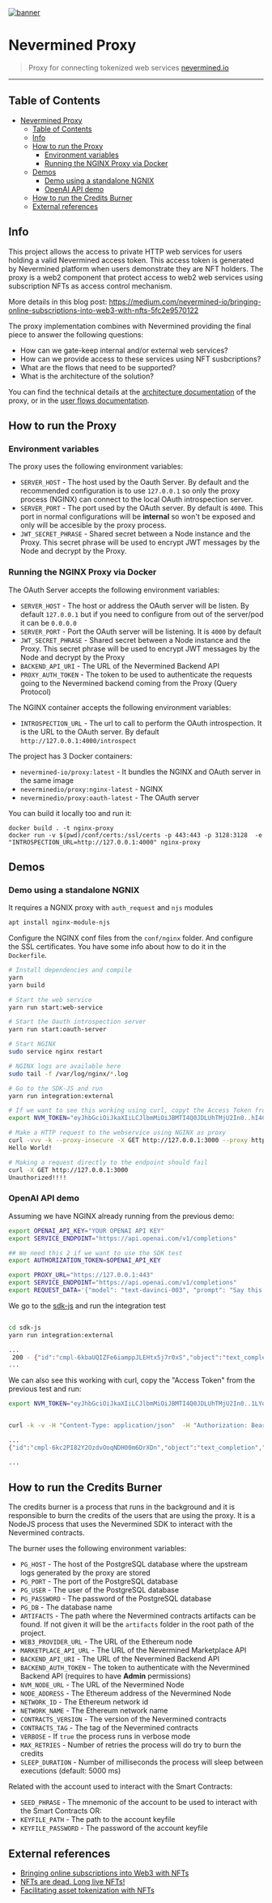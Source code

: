 [![banner](https://raw.githubusercontent.com/nevermined-io/assets/main/images/logo/banner_logo.png)](https://nevermined.io)

# Nevermined Proxy

> Proxy for connecting tokenized web services
> [nevermined.io](https://nevermined.io)

---

## Table of Contents

- [Nevermined Proxy](#nevermined-proxy)
  - [Table of Contents](#table-of-contents)
  - [Info](#info)
  - [How to run the Proxy](#how-to-run-the-proxy)
    - [Environment variables](#environment-variables)
    - [Running the NGINX Proxy via Docker](#running-the-nginx-proxy-via-docker)
  - [Demos](#demos)
    - [Demo using a standalone NGNIX](#demo-using-a-standalone-ngnix)
    - [OpenAI API demo](#openai-api-demo)
  - [How to run the Credits Burner](#how-to-run-the-credits-burner)
  - [External references](#external-references)

## Info

This project allows the access to private HTTP web services for users holding a valid Nevermined access token. This access token is
generated by Nevermined platform when users demonstrate they are NFT holders. The proxy is a web2 component that protect access
to web2 web services using subscription NFTs as access control mechanism.

More details in this blog post:
https://medium.com/nevermined-io/bringing-online-subscriptions-into-web3-with-nfts-5fc2e9570122

The proxy implementation combines with Nevermined providing the final piece to answer the following questions:

- How can we gate-keep internal and/or external web services?
- How can we provide access to these services using NFT susbcriptions?
- What are the flows that need to be supported?
- What is the architecture of the solution?

You can find the technical details at the [architecture documentation](docs/index.mdx) of the proxy, or in the [user flows documentation](docs/user-flows.md).

## How to run the Proxy

### Environment variables

The proxy uses the following environment variables:

- `SERVER_HOST` - The host used by the Oauth Server. By default and the recommended configuration is to use `127.0.0.1` so only the proxy process (NGINX) can connect to the local OAuth introspection server.
- `SERVER_PORT` - The port used by the OAuth server. By default is `4000`. This port in normal configurations will be **internal** so won't be exposed and only will be accesible by the proxy process.
- `JWT_SECRET_PHRASE` - Shared secret between a Node instance and the Proxy. This secret phrase will be used to encrypt JWT messages by the Node and decrypt by the Proxy.

### Running the NGINX Proxy via Docker

The OAuth Server accepts the following environment variables:

- `SERVER_HOST` - The host or address the OAuth server will be listen. By default `127.0.0.1` but if you need to configure from out of the server/pod it can be `0.0.0.0`
- `SERVER_PORT` - Port the OAuth server will be listening. It is `4000` by default
- `JWT_SECRET_PHRASE` - Shared secret between a Node instance and the Proxy. This secret phrase will be used to encrypt JWT messages by the Node and decrypt by the Proxy
- `BACKEND_API_URI` - The URL of the Nevermined Backend API
- `PROXY_AUTH_TOKEN` - The token to be used to authenticate the requests going to the Nevermined backend coming from the Proxy (Query Protocol)

The NGINX container accepts the following environment variables:

- `INTROSPECTION_URL` - The url to call to perform the OAuth introspection. It is the URL to the OAuth server. By default `http://127.0.0.1:4000/introspect`

The project has 3 Docker containers:

- `nevermined-io/proxy:latest` - It bundles the NGINX and OAuth server in the same image
- `neverminedio/proxy:nginx-latest` - NGINX
- `neverminedio/proxy:oauth-latest` - The OAuth server

You can build it locally too and run it:

```
docker build . -t nginx-proxy
docker run -v $(pwd)/conf/certs:/ssl/certs -p 443:443 -p 3128:3128  -e "INTROSPECTION_URL=http://127.0.0.1:4000" nginx-proxy
```

## Demos

### Demo using a standalone NGNIX

It requires a NGNIX proxy with `auth_request` and `njs` modules

```bash
apt install nginx-module-njs
```

Configure the NGINX conf files from the `conf/nginx` folder. And configure the SSL certificates. You have some info about how to do it in the `Dockerfile`.

```bash
# Install dependencies and compile
yarn
yarn build

# Start the web service
yarn run start:web-service

# Start the Oauth introspection server
yarn run start:oauth-server

# Start NGINX
sudo service nginx restart

# NGINX logs are available here
sudo tail -f /var/log/nginx/*.log

# Go to the SDK-JS and run
yarn run integration:external

# If we want to see this working using curl, copyt the Access Token from the previous test and export as `NVM_TOKEN` env var
export NVM_TOKEN="eyJhbGciOiJkaXIiLCJlbmMiOiJBMTI4Q0JDLUhTMjU2In0..hI4CMYSs0tqFYdof4hFiUw.2jK41Lgpua6XKZtFvqwjQS3gJDbSs0DVDMNnSW55NVOKVqQqBA1RE2InYpUY3aVJsqdsQ1nT5KpNH-MfwCyk85paoMSTiuHOW1t0bN8dB7PwyMkM5Ubf-8bg3q3rIEpDT7QtQ2M7YbP1t3HL8jhJZDStJ_2AYnumUvCVmKDtPUe_FmVdPcW66ta-d3YWKXkwKN1Ajrdnlsav58f-u6wE-qck_UtzqMpOI1ePmK3I-FBTYtSnpyUZrQu3XOXV2TR23kKaUtclhSdtHSMQHug__5Oe2Ibo3QI0AauThAHD6q98BL3iZn9fH2aCsUP2uFifRc0kC2PrWCz1F1upmaKWg2oJ9Yh9YADA95mcOjH_KSM.7tYdcSQ-AS9zdROBRUOh1g"

# Make a HTTP request to the webservice using NGINX as proxy
curl -vvv -k --proxy-insecure -X GET http://127.0.0.1:3000 --proxy http://127.0.0.1:3128 -H "Authorization: Bearer $NVM_TOKEN"
Hello World!

# Making a request directly to the endpoint should fail
curl -X GET http://127.0.0.1:3000
Unauthorized!!!!

```

### OpenAI API demo

Assuming we have NGINX already running from the previous demo:

```bash
export OPENAI_API_KEY="YOUR OPENAI API KEY"
export SERVICE_ENDPOINT="https://api.openai.com/v1/completions"

## We need this 2 if we want to use the SDK test
export AUTHORIZATION_TOKEN=$OPENAI_API_KEY

export PROXY_URL="https://127.0.0.1:443"
export SERVICE_ENDPOINT="https://api.openai.com/v1/completions"
export REQUEST_DATA='{"model": "text-davinci-003", "prompt": "Say this is a test", "temperature": 0, "max_tokens": 7}'
```

We go to the [sdk-js](https://github.com/nevermined-io/sdk-js/) and run the integration test

```bash

cd sdk-js
yarn run integration:external

...
 200 - {"id":"cmpl-6kbaUQIZFe6iamppJLEHtx5j7r0xS","object":"text_completion","created":1676565594,"model":"text-davinci-003","choices":[{"text":"\n\nThis is indeed a test","index":0,"logprobs":null,"finish_reason":"length"}],"usage":{"prompt_tokens":5,"completion_tokens":7,"total_tokens":12}}
...

```

We can also see this working with curl, copy the "Access Token" from the previous test and run:

```bash
export NVM_TOKEN="eyJhbGciOiJkaXIiLCJlbmMiOiJBMTI4Q0JDLUhTMjU2In0..1LYqALYanLBQPmsMvPP0ug.For0wiUUMVUAxB6vvhhSjCjSucfb8dgf5pz3v-YJPxiDZ5QMr7oB5ShSUh9OErlDShmqumd-rWRcqfXuns7R6FvDMC457jTZe6P2YyFZ_rsU3TLBiv6cyF7Br3B-wshZIaG_MiKoCZqZQJXtIbZhIx4TXdtJc7yKLSRkMP_-kSMROLKlrKuwWuLow6_5G-aOyqJkU0CdZJ-iEY42eh4L0YYALZ3LZlDII-Wv45pPm6Yki3DcgCYfpZ7zSEHJpoSXm3wCB4FJ7enKPxQ02ViRMwwJldvQzrPO2XMbGAmg7OVxMN2iI6PaenUQSO76toX04cgsEnEimKUOifY0Gl_MBBFr4R0AAoCdCW7Jxxq0VBsy1H8qVRb29rR2Ql2IRmOX.1ZN258dHRBHZewKNDhwFbQ"


curl -k -v -H "Content-Type: application/json"  -H "Authorization: Bearer $NVM_TOKEN" -d "$REQUEST_DATA" -H "Host: api.openai.com" https://127.0.0.1:443/v1/completions

...
{"id":"cmpl-6kc2PI82Y2OzdvOoqNDH00m6DrXDn","object":"text_completion","created":1676567325,"model":"text-davinci-003","choices":[{"text":"\n\nThis is indeed a test","index":0,"logprobs":null,"finish_reason":"length"}],"usage":{"prompt_tokens":5,"completion_tokens":7,"total_tokens":12}}

...
```

## How to run the Credits Burner

The credits burner is a process that runs in the background and it is responsible to burn the credits of the users that are using the proxy. It is a NodeJS process that uses the Nevermined SDK to interact with the Nevermined contracts.

The burner uses the following environment variables:

- `PG_HOST` - The host of the PostgreSQL database where the upstream logs generated by the proxy are stored
- `PG_PORT` - The port of the PostgreSQL database
- `PG_USER` - The user of the PostgreSQL database
- `PG_PASSWORD` - The password of the PostgreSQL database
- `PG_DB` - The database name
- `ARTIFACTS` - The path where the Nevermined contracts artifacts can be found. If not given it will be the `artifacts` folder in the root path of the project.
- `WEB3_PROVIDER_URL` - The URL of the Ethereum node
- `MARKETPLACE_API_URL` - The URL of the Nevermined Marketplace API
- `BACKEND_API_URI` - The URL of the Nevermined Backend API
- `BACKEND_AUTH_TOKEN` - The token to authenticate with the Nevermined Backend API (requires to have **Admin** permissions)
- `NVM_NODE_URL` - The URL of the Nevermined Node
- `NODE_ADDRESS` - The Ethereum address of the Nevermined Node
- `NETWORK_ID` - The Ethereum network id
- `NETWORK_NAME` - The Ethereum network name
- `CONTRACTS_VERSION` - The version of the Nevermined contracts
- `CONTRACTS_TAG` - The tag of the Nevermined contracts
- `VERBOSE` - If `true` the process runs in verbose mode
- `MAX_RETRIES` - Number of retries the process will do try to burn the credits
- `SLEEP_DURATION` - Number of milliseconds the process will sleep between executions (default: 5000 ms)

Related with the account used to interact with the Smart Contracts:

- `SEED_PHRASE` - The mnemonic of the account to be used to interact with the Smart Contracts
  OR:
- `KEYFILE_PATH` - The path to the account keyfile
- `KEYFILE_PASSWORD` - The password of the account keyfile


## External references

- [Bringing online subscriptions into Web3 with NFTs](https://medium.com/nevermined-io/bringing-online-subscriptions-into-web3-with-nfts-5fc2e9570122)
- [NFTs are dead. Long live NFTs!](https://medium.com/nevermined-io/nfts-are-dead-long-live-nfts-7a98ecb629d6)
- [Facilitating asset tokenization with NFTs](https://medium.com/nevermined-io/facilitating-asset-tokenization-with-nfts-3f725bfd51e2)
